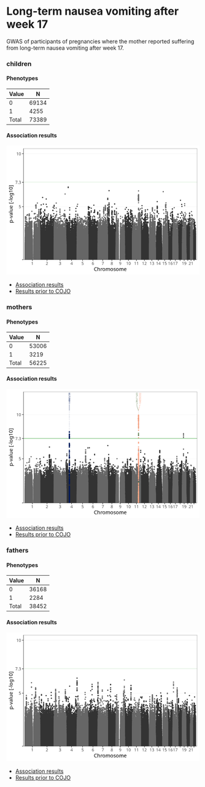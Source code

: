 # Long-term nausea vomiting after week 17
GWAS of participants of pregnancies where the mother reported suffering from long-term nausea vomiting after week 17.

### children

#### Phenotypes
| Value | N |
| ----- | - |
| 0 | 69134 |
| 1 | 4255 |
| Total | 73389 |

#### Association results
![](regenie/long_term_nausea_vomiting_after_17w/figures/pop_children_pheno_long_term_nausea_vomiting_after_17w_mh.png)
- [Association results](regenie/long_term_nausea_vomiting_after_17w/pop_children_pheno_long_term_nausea_vomiting_after_17w.md)
- [Results prior to COJO](regenie_no_cojo/long_term_nausea_vomiting_after_17w/pop_children_pheno_long_term_nausea_vomiting_after_17w.md)

### mothers

#### Phenotypes
| Value | N |
| ----- | - |
| 0 | 53006 |
| 1 | 3219 |
| Total | 56225 |

#### Association results
![](regenie/long_term_nausea_vomiting_after_17w/figures/pop_mothers_pheno_long_term_nausea_vomiting_after_17w_mh.png)
- [Association results](regenie/long_term_nausea_vomiting_after_17w/pop_mothers_pheno_long_term_nausea_vomiting_after_17w.md)
- [Results prior to COJO](regenie_no_cojo/long_term_nausea_vomiting_after_17w/pop_mothers_pheno_long_term_nausea_vomiting_after_17w.md)

### fathers

#### Phenotypes
| Value | N |
| ----- | - |
| 0 | 36168 |
| 1 | 2284 |
| Total | 38452 |

#### Association results
![](regenie/long_term_nausea_vomiting_after_17w/figures/pop_fathers_pheno_long_term_nausea_vomiting_after_17w_mh.png)
- [Association results](regenie/long_term_nausea_vomiting_after_17w/pop_fathers_pheno_long_term_nausea_vomiting_after_17w.md)
- [Results prior to COJO](regenie_no_cojo/long_term_nausea_vomiting_after_17w/pop_fathers_pheno_long_term_nausea_vomiting_after_17w.md)

